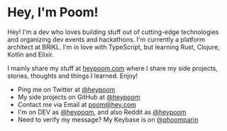 # Hey, I'm Poom!

Hey! I'm a dev who loves building stuff out of cutting-edge technologies and organizing dev events and hackathons. I'm currently a platform architect at BRIKL. I'm in love with TypeScript, but learning Rust, Clojure, Kotlin and Elixir.

I mainly share my stuff at [heypoom.com](https://heypoom.com) where I share my side projects, stories, thoughts and things I learned. Enjoy!

- Ping me on Twitter at [@heypoom](https://twitter.com/heypoom)
- My side projects on GitHub at [@heypoom](https://github.com/heypoom)
- Contact me via Email at [poom@hey.com](mailto:poom@hey.com)
- I'm on DEV as [@heypoom](https://dev.to/heypoom), and also Reddit as [@heypoom](https://reddit.com/u/heypoom)
- Need to verify my message? My Keybase is on [@phoomparin](https://keybase.io/phoomparin)
